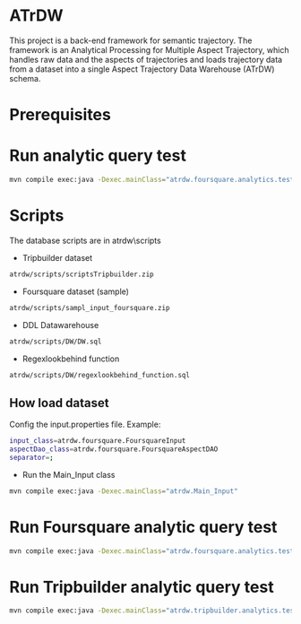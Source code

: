 # ATrDW

This project is a back-end framework for semantic trajectory. The framework is an Analytical Processing for Multiple Aspect Trajectory, which handles raw data and the aspects of trajectories and loads trajectory data from a dataset into a single Aspect Trajectory Data Warehouse (ATrDW) schema.

# Prerequisites

# Run analytic query test
```sh
mvn compile exec:java -Dexec.mainClass="atrdw.foursquare.analytics.test.QueryATrDWMainTest"
```


# Scripts

The database scripts are in atrdw\scripts

* Tripbuilder dataset
```sh
atrdw/scripts/scriptsTripbuilder.zip
```

* Foursquare dataset (sample)
```sh
atrdw/scripts/sampl_input_foursquare.zip
```

* DDL Datawarehouse
```sh
atrdw/scripts/DW/DW.sql
```

* Regexlookbehind function
```sh
atrdw/scripts/DW/regexlookbehind_function.sql
```

## How load dataset
Config the input.properties file. Example:
```sh
input_class=atrdw.foursquare.FoursquareInput
aspectDao_class=atrdw.foursquare.FoursquareAspectDAO
separator=;
```
* Run the Main_Input class
```sh
mvn compile exec:java -Dexec.mainClass="atrdw.Main_Input"
```

# Run Foursquare analytic query test
```sh
mvn compile exec:java -Dexec.mainClass="atrdw.foursquare.analytics.test.QueryATrDWMainTest"
```

# Run Tripbuilder analytic query test
```sh
mvn compile exec:java -Dexec.mainClass="atrdw.tripbuilder.analytics.test.QueryATrDWMainTest"
```

